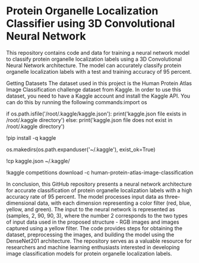 # Protein Organelle Localization Classifier using 3D Convolutional Neural Network



This repository contains code and data for training a neural network model to classify protein organelle localization labels using a 3D Convolutional Neural Network architecture. The model can accurately classify protein organelle localization labels with a test and training accuracy of 95 percent.

Getting Datasets
The dataset used in this project is the Human Protein Atlas Image Classification challenge dataset from Kaggle. In order to use this dataset, you need to have a Kaggle account and install the Kaggle API. You can do this by running the following commands:import os

if os.path.isfile('/root/.kaggle/kaggle.json'):
    print('kaggle.json file exists in /root/.kaggle directory')
else:
    print('kaggle.json file does not exist in /root/.kaggle directory')

!pip install -q kaggle

os.makedirs(os.path.expanduser('~/.kaggle'), exist_ok=True)

!cp kaggle.json ~/.kaggle/

!kaggle competitions download -c human-protein-atlas-image-classification


In conclusion, this GitHub repository presents a neural network architecture for accurate classification of protein organelle localization labels with a high accuracy rate of 95 percent. The model processes input data as three-dimensional data, with each dimension representing a color filter (red, blue, yellow, and green). The input to the neural network is represented as (samples, 2, 90, 90, 3), where the number 2 corresponds to the two types of input data used in the proposed structure - RGB images and images captured using a yellow filter. The code provides steps for obtaining the dataset, preprocessing the images, and building the model using the DenseNet201 architecture. The repository serves as a valuable resource for researchers and machine learning enthusiasts interested in developing image classification models for protein organelle localization labels.
